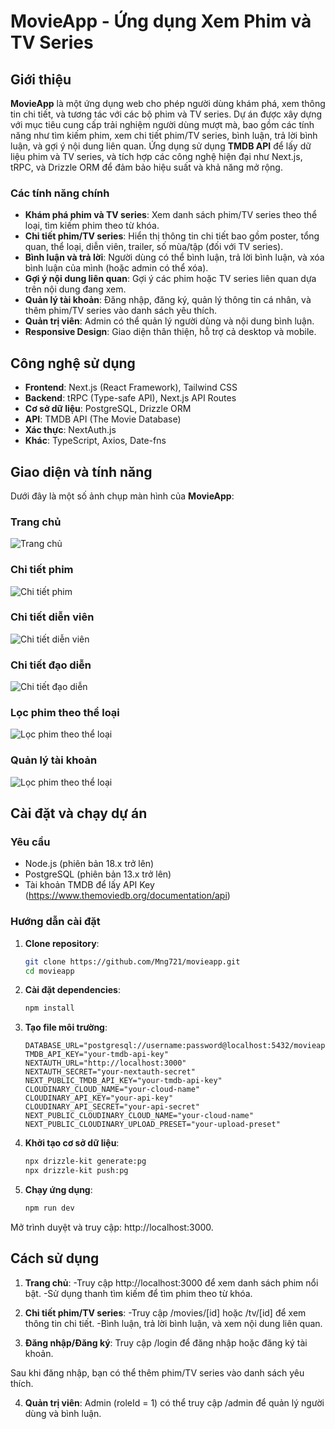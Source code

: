 # MovieApp - Ứng dụng Xem Phim và TV Series

## Giới thiệu

**MovieApp** là một ứng dụng web cho phép người dùng khám phá, xem thông tin chi tiết, và tương tác với các bộ phim và TV series. Dự án được xây dựng với mục tiêu cung cấp trải nghiệm người dùng mượt mà, bao gồm các tính năng như tìm kiếm phim, xem chi tiết phim/TV series, bình luận, trả lời bình luận, và gợi ý nội dung liên quan. Ứng dụng sử dụng **TMDB API** để lấy dữ liệu phim và TV series, và tích hợp các công nghệ hiện đại như Next.js, tRPC, và Drizzle ORM để đảm bảo hiệu suất và khả năng mở rộng.

### Các tính năng chính

- **Khám phá phim và TV series**: Xem danh sách phim/TV series theo thể loại, tìm kiếm phim theo từ khóa.
- **Chi tiết phim/TV series**: Hiển thị thông tin chi tiết bao gồm poster, tổng quan, thể loại, diễn viên, trailer, số mùa/tập (đối với TV series).
- **Bình luận và trả lời**: Người dùng có thể bình luận, trả lời bình luận, và xóa bình luận của mình (hoặc admin có thể xóa).
- **Gợi ý nội dung liên quan**: Gợi ý các phim hoặc TV series liên quan dựa trên nội dung đang xem.
- **Quản lý tài khoản**: Đăng nhập, đăng ký, quản lý thông tin cá nhân, và thêm phim/TV series vào danh sách yêu thích.
- **Quản trị viên**: Admin có thể quản lý người dùng và nội dung bình luận.
- **Responsive Design**: Giao diện thân thiện, hỗ trợ cả desktop và mobile.

## Công nghệ sử dụng

- **Frontend**: Next.js (React Framework), Tailwind CSS
- **Backend**: tRPC (Type-safe API), Next.js API Routes
- **Cơ sở dữ liệu**: PostgreSQL, Drizzle ORM
- **API**: TMDB API (The Movie Database)
- **Xác thực**: NextAuth.js
- **Khác**: TypeScript, Axios, Date-fns

## Giao diện và tính năng

Dưới đây là một số ảnh chụp màn hình của **MovieApp**:

### Trang chủ

![Trang chủ](https://github.com/Mng721/MovieApp/blob/main/public/assets/screenshots/home-page.png)

### Chi tiết phim

![Chi tiết phim](https://github.com/Mng721/MovieApp/blob/main/public/assets/screenshots/movie-detail-page.png)

### Chi tiết diễn viên

![Chi tiết diễn viên](https://github.com/Mng721/MovieApp/blob/main/public/assets/screenshots/actor-page.png)

### Chi tiết đạo diễn

![Chi tiết đạo diễn](https://github.com/Mng721/MovieApp/blob/main/public/assets/screenshots/director-page.png)

### Lọc phim theo thể loại

![Lọc phim theo thể loại](https://github.com/Mng721/MovieApp/blob/main/public/assets/screenshots/.png)

### Quản lý tài khoản

![Lọc phim theo thể loại](https://github.com/Mng721/MovieApp/blob/main/public/assets/screenshots/account-page.png)

## Cài đặt và chạy dự án

### Yêu cầu

- Node.js (phiên bản 18.x trở lên)
- PostgreSQL (phiên bản 13.x trở lên)
- Tài khoản TMDB để lấy API Key (https://www.themoviedb.org/documentation/api)

### Hướng dẫn cài đặt

1. **Clone repository**:
   ```bash
   git clone https://github.com/Mng721/movieapp.git
   cd movieapp
   ```
2. **Cài đặt dependencies**:

   ```bash
   npm install
   ```

3. **Tạo file môi trường**:

   ```env
   DATABASE_URL="postgresql://username:password@localhost:5432/movieapp"
   TMDB_API_KEY="your-tmdb-api-key"
   NEXTAUTH_URL="http://localhost:3000"
   NEXTAUTH_SECRET="your-nextauth-secret"
   NEXT_PUBLIC_TMDB_API_KEY="your-tmdb-api-key"
   CLOUDINARY_CLOUD_NAME="your-cloud-name"
   CLOUDINARY_API_KEY="your-api-key"
   CLOUDINARY_API_SECRET="your-api-secret"
   NEXT_PUBLIC_CLOUDINARY_CLOUD_NAME="your-cloud-name"
   NEXT_PUBLIC_CLOUDINARY_UPLOAD_PRESET="your-upload-preset"
   ```

4. **Khởi tạo cơ sở dữ liệu**:

   ```bash
   npx drizzle-kit generate:pg
   npx drizzle-kit push:pg
   ```

5. **Chạy ứng dụng**:
   ```bash
   npm run dev
   ```

Mở trình duyệt và truy cập: http://localhost:3000.

## Cách sử dụng

1. **Trang chủ**:
   -Truy cập http://localhost:3000 để xem danh sách phim nổi bật.
   -Sử dụng thanh tìm kiếm để tìm phim theo từ khóa.

2. **Chi tiết phim/TV series**:
   -Truy cập /movies/[id] hoặc /tv/[id] để xem thông tin chi tiết.
   -Bình luận, trả lời bình luận, và xem nội dung liên quan.

3. **Đăng nhập/Đăng ký**:
   Truy cập /login để đăng nhập hoặc đăng ký tài khoản.

Sau khi đăng nhập, bạn có thể thêm phim/TV series vào danh sách yêu thích.

4. **Quản trị viên**:
   Admin (roleId = 1) có thể truy cập /admin để quản lý người dùng và bình luận.
